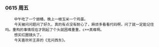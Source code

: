 ### 0615 周五
```azure
    中午吃了一个翅桶，晚上一根玉米一个鸡蛋。
    今天被问问题问了好久，真的有点没有耐心了，麻烦多看看代码啊，问了就一定能记住吗。重构的事情现在才刚起了个头就困难重重，c++真难啊。
    想买红圈镜头了。
    今天喜欢听王菲的《无问西东》。
```
